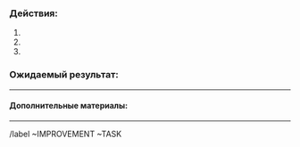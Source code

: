 ### Действия:

1. 
2. 
3. 


### Ожидаемый результат:


---
#### Дополнительные материалы:


---


[comment]: <> (Метки | Labels)
/label ~IMPROVEMENT ~TASK